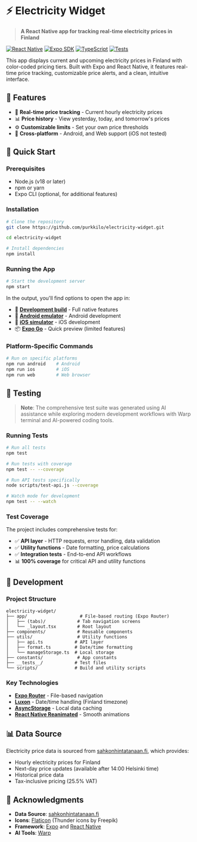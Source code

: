 # ⚡ Electricity Widget

> **A React Native app for tracking real-time electricity prices in Finland**

[![React Native](https://img.shields.io/badge/React%20Native-0.79.5-blue.svg)](https://reactnative.dev/)
[![Expo SDK](https://img.shields.io/badge/Expo%20SDK-53.0.18-000020.svg)](https://expo.dev/)
[![TypeScript](https://img.shields.io/badge/TypeScript-5.8.3-blue.svg)](https://www.typescriptlang.org/)
[![Tests](https://img.shields.io/badge/Tests-Jest-green.svg)](https://jestjs.io/)

This app displays current and upcoming electricity prices in Finland with color-coded pricing tiers. Built with Expo and React Native, it features real-time price tracking, customizable price alerts, and a clean, intuitive interface.

## 📱 Features

- 🔴 **Real-time price tracking** - Current hourly electricity prices
- 📊 **Price history** - View yesterday, today, and tomorrow's prices
- ⚙️ **Customizable limits** - Set your own price thresholds
- 📱 **Cross-platform** - Android, and Web support (iOS not tested)

## 🚀 Quick Start

### Prerequisites

- Node.js (v18 or later)
- npm or yarn
- Expo CLI (optional, for additional features)

### Installation

```bash
# Clone the repository
git clone https://github.com/purkkilo/electricity-widget.git

cd electricity-widget

# Install dependencies
npm install
```

### Running the App

```bash
# Start the development server
npm start
```

In the output, you'll find options to open the app in:

- 🔧 **[Development build](https://docs.expo.dev/develop/development-builds/introduction/)** - Full native features
- 🤖 **[Android emulator](https://docs.expo.dev/workflow/android-studio-emulator/)** - Android development
- 📱 **[iOS simulator](https://docs.expo.dev/workflow/ios-simulator/)** - iOS development
- 📦 **[Expo Go](https://expo.dev/go)** - Quick preview (limited features)

### Platform-Specific Commands

```bash
# Run on specific platforms
npm run android    # Android
npm run ios        # iOS
npm run web        # Web browser
```

## 🧪 Testing

> **Note**: The comprehensive test suite was generated using AI assistance while exploring modern development workflows with Warp terminal and AI-powered coding tools.

### Running Tests

```bash
# Run all tests
npm test

# Run tests with coverage
npm test -- --coverage

# Run API tests specifically
node scripts/test-api.js --coverage

# Watch mode for development
npm test -- --watch
```

### Test Coverage

The project includes comprehensive tests for:

- ✅ **API layer** - HTTP requests, error handling, data validation
- ✅ **Utility functions** - Date formatting, price calculations
- ✅ **Integration tests** - End-to-end API workflows
- 📊 **100% coverage** for critical API and utility functions

## 🔧 Development

### Project Structure

```
electricity-widget/
├── app/                    # File-based routing (Expo Router)
│   ├── (tabs)/            # Tab navigation screens
│   └── _layout.tsx        # Root layout
├── components/            # Reusable components
├── utils/                 # Utility functions
│   ├── api.ts            # API layer
│   ├── format.ts         # Date/time formatting
│   └── manageStorage.ts  # Local storage
├── constants/             # App constants
├── __tests__/            # Test files
└── scripts/              # Build and utility scripts
```

### Key Technologies

- **[Expo Router](https://docs.expo.dev/router/introduction/)** - File-based navigation
- **[Luxon](https://moment.github.io/luxon/)** - Date/time handling (Finland timezone)
- **[AsyncStorage](https://react-native-async-storage.github.io/async-storage/)** - Local data caching
- **[React Native Reanimated](https://docs.swmansion.com/react-native-reanimated/)** - Smooth animations

## 📊 Data Source

Electricity price data is sourced from [sahkonhintatanaan.fi](https://www.sahkonhintatanaan.fi), which provides:

- Hourly electricity prices for Finland
- Next-day price updates (available after 14:00 Helsinki time)
- Historical price data
- Tax-inclusive pricing (25.5% VAT)

## 🙏 Acknowledgments

- **Data Source**: [sahkonhintatanaan.fi](https://www.sahkonhintatanaan.fi)
- **Icons**: [Flaticon](https://www.flaticon.com/free-icons/thunder) (Thunder icons by Freepik)
- **Framework**: [Expo](https://expo.dev) and [React Native](https://reactnative.dev)
- **AI Tools**: [Warp](https://warp.dev)
